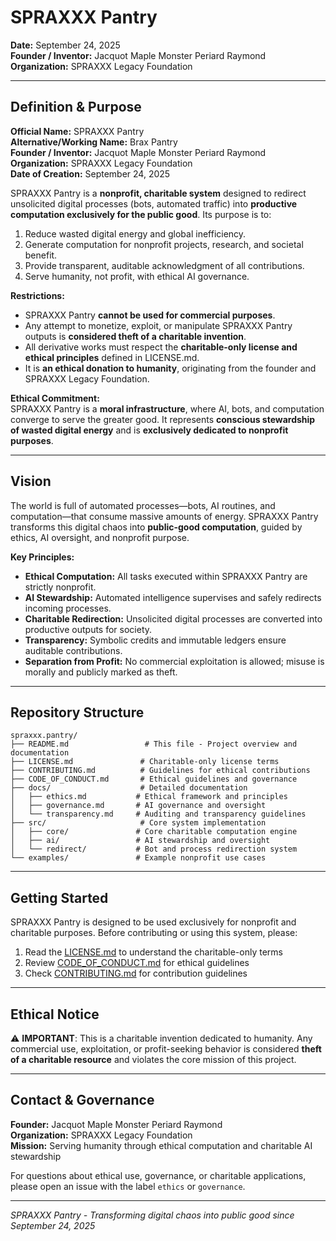 # SPRAXXX Pantry

**Date:** September 24, 2025  
**Founder / Inventor:** Jacquot Maple Monster Periard Raymond  
**Organization:** SPRAXXX Legacy Foundation  

---

## Definition & Purpose

**Official Name:** SPRAXXX Pantry  
**Alternative/Working Name:** Brax Pantry  
**Founder / Inventor:** Jacquot Maple Monster Periard Raymond  
**Organization:** SPRAXXX Legacy Foundation  
**Date of Creation:** September 24, 2025  

SPRAXXX Pantry is a **nonprofit, charitable system** designed to redirect unsolicited digital processes (bots, automated traffic) into **productive computation exclusively for the public good**. Its purpose is to:  

1. Reduce wasted digital energy and global inefficiency.  
2. Generate computation for nonprofit projects, research, and societal benefit.  
3. Provide transparent, auditable acknowledgment of all contributions.  
4. Serve humanity, not profit, with ethical AI governance.  

**Restrictions:**  
- SPRAXXX Pantry **cannot be used for commercial purposes**.  
- Any attempt to monetize, exploit, or manipulate SPRAXXX Pantry outputs is **considered theft of a charitable invention**.  
- All derivative works must respect the **charitable-only license and ethical principles** defined in LICENSE.md.  
- It is **an ethical donation to humanity**, originating from the founder and SPRAXXX Legacy Foundation.  

**Ethical Commitment:**  
SPRAXXX Pantry is a **moral infrastructure**, where AI, bots, and computation converge to serve the greater good. It represents **conscious stewardship of wasted digital energy** and is **exclusively dedicated to nonprofit purposes**.

---

## Vision

The world is full of automated processes—bots, AI routines, and computation—that consume massive amounts of energy. SPRAXXX Pantry transforms this digital chaos into **public-good computation**, guided by ethics, AI oversight, and nonprofit purpose.

**Key Principles:**
- **Ethical Computation:** All tasks executed within SPRAXXX Pantry are strictly nonprofit.
- **AI Stewardship:** Automated intelligence supervises and safely redirects incoming processes.
- **Charitable Redirection:** Unsolicited digital processes are converted into productive outputs for society.
- **Transparency:** Symbolic credits and immutable ledgers ensure auditable contributions.
- **Separation from Profit:** No commercial exploitation is allowed; misuse is morally and publicly marked as theft.

---

## Repository Structure

```
spraxxx.pantry/
├── README.md                 # This file - Project overview and documentation
├── LICENSE.md               # Charitable-only license terms
├── CONTRIBUTING.md          # Guidelines for ethical contributions
├── CODE_OF_CONDUCT.md       # Ethical guidelines and governance
├── docs/                    # Detailed documentation
│   ├── ethics.md           # Ethical framework and principles
│   ├── governance.md       # AI governance and oversight
│   └── transparency.md     # Auditing and transparency guidelines
├── src/                     # Core system implementation
│   ├── core/               # Core charitable computation engine
│   ├── ai/                 # AI stewardship and oversight
│   └── redirect/           # Bot and process redirection system
└── examples/               # Example nonprofit use cases
```

---

## Getting Started

SPRAXXX Pantry is designed to be used exclusively for nonprofit and charitable purposes. Before contributing or using this system, please:

1. Read the [LICENSE.md](LICENSE.md) to understand the charitable-only terms
2. Review [CODE_OF_CONDUCT.md](CODE_OF_CONDUCT.md) for ethical guidelines
3. Check [CONTRIBUTING.md](CONTRIBUTING.md) for contribution guidelines

---

## Ethical Notice

⚠️ **IMPORTANT**: This is a charitable invention dedicated to humanity. Any commercial use, exploitation, or profit-seeking behavior is considered **theft of a charitable resource** and violates the core mission of this project.

---

## Contact & Governance

**Founder:** Jacquot Maple Monster Periard Raymond  
**Organization:** SPRAXXX Legacy Foundation  
**Mission:** Serving humanity through ethical computation and charitable AI stewardship

For questions about ethical use, governance, or charitable applications, please open an issue with the label `ethics` or `governance`.

---

*SPRAXXX Pantry - Transforming digital chaos into public good since September 24, 2025*
